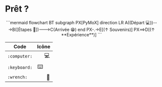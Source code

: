 # Prêt ?

<div style="text-align: center;">
```mermaid
  flowchart BT
    subgraph PX[PyMoX]
      direction LR
      A((Départ
       💻))--->B([Étapes
 🔧])--->C(Arrivée
😁)
    end
    PX-.->E[(↑ Souvenirs)]
    PX==>D[(↑ **Expérience**)]
```
</div>

<style>
  td.big-droite {
    text-align: right!important;
    font-size: 18px;
  }
</style>
<div style="text-align: right;">
  <table>
    <thead>
      <tr>
        <th>Code</th>
        <th>Icône</th>
      </tr>
    </thead>
    <tbody>
      <tr>
        <td><code>:computer:</code></td>
        <td class="big-droite">💻</td>
      </tr>
      <tr>
        <td><code>:keyboard:</code></td>
        <td style="font-size:18px; text-align:left">⌨️</td>
      </tr>
      <tr>
        <td><code>:wrench:</code></td>
        <td class="big-droite">🔧</td>
      </tr>
    </tbody>
  </table>
</div>
